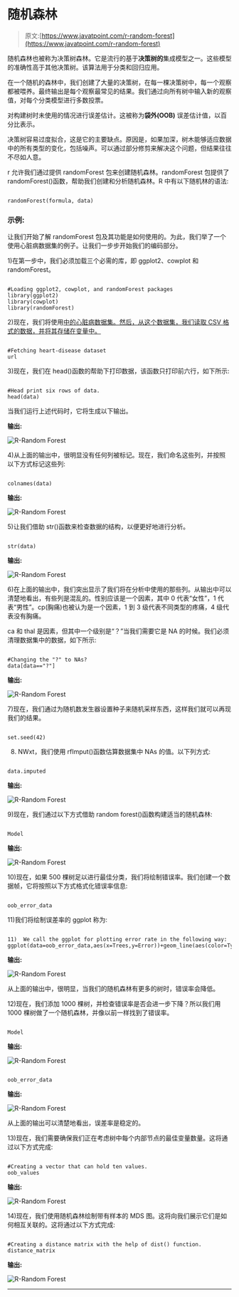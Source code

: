 # 随机森林

> 原文:[https://www.javatpoint.com/r-random-forest](https://www.javatpoint.com/r-random-forest)

随机森林也被称为决策树森林。它是流行的基于**决策树的**集成模型之一。这些模型的准确性高于其他决策树。该算法用于分类和回归应用。

在一个随机的森林中，我们创建了大量的决策树，在每一棵决策树中，每一个观察都被喂养。最终输出是每个观察最常见的结果。我们通过向所有树中输入新的观察值，对每个分类模型进行多数投票。

对构建树时未使用的情况进行误差估计。这被称为**袋外(OOB)** 误差估计值，以百分比表示。

决策树容易过度拟合，这是它的主要缺点。原因是，如果加深，树木能够适应数据中的所有类型的变化，包括噪声。可以通过部分修剪来解决这个问题，但结果往往不尽如人意。

r 允许我们通过提供 randomForest 包来创建随机森林。randomForest 包提供了 randomForest()函数，帮助我们创建和分析随机森林。R 中有以下随机林的语法:

```

randomForest(formula, data)

```

### 示例:

让我们开始了解 randomForest 包及其功能是如何使用的。为此，我们举了一个使用心脏病数据集的例子。让我们一步步开始我们的编码部分。

1)在第一步中，我们必须加载三个必需的库，即 ggplot2、cowplot 和 randomForest。

```

#Loading ggplot2, cowplot, and randomForest packages 
library(ggplot2)
library(cowplot)
library(randomForest)

```

2)现在，我们将使用[中的心脏病数据集。然后，从这个数据集，我们读取 CSV 格式的数据，并将其存储在变量中。](https://archive.ics.uci.edu/ml/machine-learning-databases/heart-disease/processed.cleveland.data)

```

#Fetching heart-disease dataset
url
```

3)现在，我们在 head()函数的帮助下打印数据，该函数只打印前六行，如下所示:

```

#Head print six rows of data.
head(data)

```

当我们运行上述代码时，它将生成以下输出。

**输出:**

![R-Random Forest](../Images/b43807f8dcbc85bc5b7d0e4eb1356560.png)

4)从上面的输出中，很明显没有任何列被标记。现在，我们命名这些列，并按照以下方式标记这些列:

```

colnames(data) 
```

**输出:**

![R-Random Forest](../Images/21ef821c27d3bc8711d9146e5e656511.png)

5)让我们借助 str()函数来检查数据的结构，以便更好地进行分析。

```

str(data)

```

**输出:**

![R-Random Forest](../Images/70a636b1b65c66ed1d73cef0f2749716.png)

6)在上面的输出中，我们突出显示了我们将在分析中使用的那些列。从输出中可以清楚地看出，有些列是混乱的。性别应该是一个因素，其中 0 代表“女性”，1 代表“男性”。cp(胸痛)也被认为是一个因素，1 到 3 级代表不同类型的疼痛，4 级代表没有胸痛。

ca 和 thal 是因素，但其中一个级别是“？”当我们需要它是 NA 的时候。我们必须清理数据集中的数据，如下所示:

```

#Changing the "?" to NAs? 
data[data=="?"] 
```

**输出:**

![R-Random Forest](../Images/fcd23958154dd9e9e7e3e6f5e8e017dc.png)

7)现在，我们通过为随机数发生器设置种子来随机采样东西，这样我们就可以再现我们的结果。

```

set.seed(42) 

```

8) NWxt，我们使用 rfImput()函数估算数据集中 NAs 的值。以下列方式:

```

data.imputed
```

**输出:**

![R-Random Forest](../Images/c76bd573640c8202b2e290bf3e3d8b29.png)

9)现在，我们通过以下方式借助 random forest()函数构建适当的随机森林:

```

Model
```

**输出:**

![R-Random Forest](../Images/989d02f3d06dd35806106ea8ae022e47.png)

10)现在，如果 500 棵树足以进行最佳分类，我们将绘制错误率。我们创建一个数据帧，它将按照以下方式格式化错误率信息:

```

oob_error_data
```

11)我们将绘制误差率的 ggplot 称为:

```

11)	 We call the ggplot for plotting error rate in the following way:
ggplot(data=oob_error_data,aes(x=Trees,y=Error))+geom_line(aes(color=Type))

```

**输出:**

![R-Random Forest](../Images/b84b5e3945b143b5fe0d698120ff9517.png)

从上面的输出中，很明显，当我们的随机森林有更多的树时，错误率会降低。

12)现在，我们添加 1000 棵树，并检查错误率是否会进一步下降？所以我们用 1000 棵树做了一个随机森林，并像以前一样找到了错误率。

```

Model
```

**输出:**

![R-Random Forest](../Images/12f06cb178dd79568dc859b7b0ba1add.png)

```

oob_error_data
```

**输出:**

![R-Random Forest](../Images/31a0ebcd81692c6f1e94b801f639fda7.png)

从上面的输出可以清楚地看出，误差率是稳定的。

13)现在，我们需要确保我们正在考虑树中每个内部节点的最佳变量数量。这将通过以下方式完成:

```

#Creating a vector that can hold ten values.
oob_values
```

**输出:**

![R-Random Forest](../Images/f5e04302d1af28cd8335b5ec29abf766.png)

14)现在，我们使用随机森林绘制带有样本的 MDS 图。这将向我们展示它们是如何相互关联的。这将通过以下方式完成:

```

#Creating a distance matrix with the help of dist() function.
distance_matrix
```

**输出:**

![R-Random Forest](../Images/c2084f019b1cd67fc96061e94cf5eecb.png)

* * *